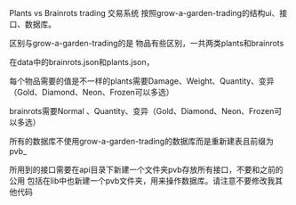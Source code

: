 Plants vs Brainrots trading 交易系统
按照grow-a-garden-trading的结构ui、接口、数据库。

区别与grow-a-garden-trading的是 物品有些区别，一共两类plants和brainrots

在data中的brainrots.json和plants.json，

每个物品需要的值是不一样的plants需要Damage、Weight、Quantity、变异（Gold、Diamond、Neon、Frozen可以多选）

brainrots需要Normal 、Quantity、变异（Gold、Diamond、Neon、Frozen可以多选）

所有的数据库不使用grow-a-garden-trading的数据库而是重新建表且前缀为pvb_

所用到的接口需要在api目录下新建一个文件夹pvb存放所有接口，不要和之前的公用
包括在lib中也新建一个pvb文件夹，用来操作数据库。请注意不要修改我其他代码